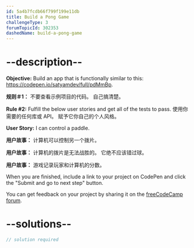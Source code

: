 ```yaml
---
id: 5a4b7fcdb66f799f199e11db
title: Build a Pong Game
challengeType: 3
forumTopicId: 302353
dashedName: build-a-pong-game
---
```


# --description--

**Objective:** Build an app that is functionally similar to this: <https://codepen.io/satyamdev/full/pdMmBp>.

**规则＃1：** 不要查看示例项目的代码。 自己搞清楚。

**Rule #2:** Fulfill the below user stories and get all of the tests to pass. 使用你需要的任何库或 API。 赋予它你自己的个人风格。

**User Story:** I can control a paddle.

**用户故事：** 计算机可以控制另一个拨片。

**用户故事：** 计算机的拨片是无法战胜的。 它绝不应该错过球。

**用户故事：** 游戏记录玩家和计算机的分数。

When you are finished, include a link to your project on CodePen and click the "Submit and go to next step" button.

You can get feedback on your project by sharing it on the <a href="https://forum.freecodecamp.org/c/project-feedback/409" target="_blank" rel="noopener noreferrer nofollow">freeCodeCamp forum</a>.

# --solutions--

```js
// solution required
```
